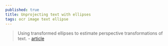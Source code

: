 ```yaml
---
published: true
title: Unprojecting text with ellipses
tags: ocr image text ellipse
---
```

> Using transformed ellipses to estimate perspective transformations of text. - [article](https://mzucker.github.io/2016/10/11/unprojecting-text-with-ellipses.html)